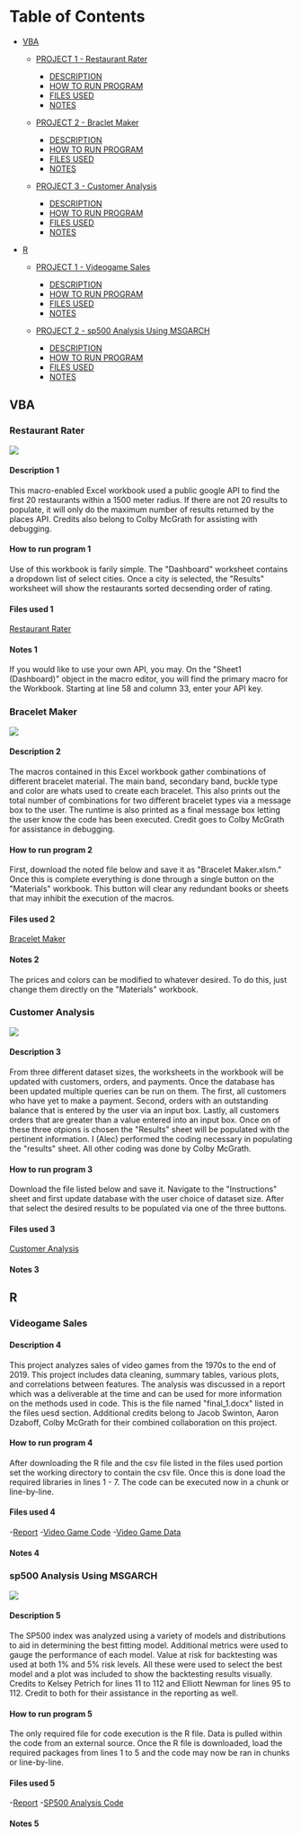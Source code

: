 # Table of Contents
- [VBA](#VBA)
  - [PROJECT 1 - Restaurant Rater](#Restaurant-Rater)
     - [DESCRIPTION](#Description-1)
     - [HOW TO RUN PROGRAM](#How-to-run-program-1)
     - [FILES USED](#Files-used-1)
     - [NOTES](#Notes-1)
     
  - [PROJECT 2 - Braclet Maker](#Braclet-Maker)
     - [DESCRIPTION](#Description-2)
     - [HOW TO RUN PROGRAM](#How-to-run-program-2)
     - [FILES USED](#Files-used-2)
     - [NOTES](#Notes-2)

  - [PROJECT 3 - Customer Analysis](#Customer-Analysis)
     - [DESCRIPTION](#Description-3)
     - [HOW TO RUN PROGRAM](#How-to-run-program-3)
     - [FILES USED](#Files-used-3)
     - [NOTES](#Notes-3)
    
- [R](#R)
  - [PROJECT 1 - Videogame Sales](#Videogame-Sales)
     - [DESCRIPTION](#Description-4)
     - [HOW TO RUN PROGRAM](#How-to-run-program-4)
     - [FILES USED](#Files-used-4)
     - [NOTES](#Notes-4)

  - [PROJECT 2 - sp500 Analysis Using MSGARCH](#sp500-Analysis-Using-MSGARCH)
     - [DESCRIPTION](#Description-5)
     - [HOW TO RUN PROGRAM](#How-to-run-program-5)
     - [FILES USED](#Files-used-5)
     - [NOTES](#Notes-5)
   


## VBA
### Restaurant Rater
![](https://github.com/alec-Countryman/Past_Work/blob/master/GitHub%20Projects/Images/RestaurantAPItool.png)

#### Description 1
This macro-enabled Excel workbook used a public google API to find the first 20 restaurants within a 1500 meter radius. If there are not 20 results to populate, it will only do the maximum number of results returned by the places API. 
Credits also belong to Colby McGrath for assisting with debugging.

#### How to run program 1
Use of this workbook is farily simple. The "Dashboard" worksheet contains a dropdown list of select cities. Once a city is selected, the "Results" worksheet will show the restaurants sorted decsending order of rating. 

#### Files used 1
[Restaurant Rater](GitHub%20Projects/VBA/API%20Restaurant%20Rater.xlsm)
#### Notes 1
If you would like to use your own API, you may. On the "Sheet1 (Dashboard)" object in the macro editor, you will find the primary macro for the Workbook. Starting at line 58 and column 33, enter your API key. 


### Bracelet Maker
![](https://github.com/alec-Countryman/Past_Work/blob/master/GitHub%20Projects/Images/BraceletCombos.png)
#### Description 2
The macros contained in this Excel workbook gather combinations of different bracelet material. The main band, secondary band, buckle type and color are whats used to create each bracelet. This also prints out the total number of combinations for two different bracelet types via a message box to the user. The runtime is also printed as a final message box letting the user know the code has been executed. 
Credit goes to Colby McGrath for assistance in debugging. 

#### How to run program 2
First, download the noted file below and save it as "Bracelet Maker.xlsm." Once this is complete everything is done through a single button on the "Materials" workbook. This button will clear any redundant books or sheets that may inhibit the execution of the macros. 

#### Files used 2
[Bracelet Maker](GitHub%20Projects/VBA/Bracelet%20Maker.xlsm)
#### Notes 2
The prices and colors can be modified to whatever desired. To do this, just change them directly on the "Materials" workbook. 


### Customer Analysis
![](GitHub%20Projects/Images/CustomerAnalysis.png)
#### Description 3
From three different dataset sizes, the worksheets in the workbook will be updated with customers, orders, and payments. Once the database has been updated multiple queries can be run on them. The first, all customers who have yet to make a payment. Second, orders with an outstanding balance that is entered by the user via an input box. Lastly, all customers orders that are greater than a value entered into an input box. Once on of these three otpions is chosen the "Results" sheet will be populated with the pertinent information.
I (Alec) performed the coding necessary in populating the "results" sheet. All other coding was done by Colby McGrath. 

#### How to run program 3
Download the file listed below and save it. Navigate to the "Instructions" sheet and first update database with the user choice of dataset size. After that select the desired results to be populated via one of the three buttons. 

#### Files used 3
[Customer Analysis](GitHub%20Projects/VBA/SQL%20Customer%20Analyzer.xlsm)
#### Notes 3



## R
### Videogame Sales
#### Description 4
This project analyzes sales of video games from the 1970s to the end of 2019. This project includes data cleaning, summary tables, various plots, and correlations between features. The analysis was discussed in a report which was a deliverable at the time and can be used for more information on the methods used in code. This is the file named "final_1.docx" listed in the files uesd section. 
Additional credits belong to Jacob Swinton, Aaron Dzaboff, Colby McGrath for their combined collaboration on this project.

#### How to run program 4
After downloading the R file and the csv file listed in the files used portion set the working directory to contain the csv file. Once this is done load the required libraries in lines 1 - 7. The code can be executed now in a chunk or line-by-line. 

#### Files used 4
-[Report](GitHub%20Projects/R/final_1.docx)
-[Video Game Code](GitHub%20Projects/R/Video%20Game%20Sales.R)
-[Video Game Data](GitHub%20Projects/R/vgsales-12-4-2019.csv)
#### Notes 4


### sp500 Analysis Using MSGARCH
![](GitHub%20Projects/Images/SP500Backtest.png)
#### Description 5
The SP500 index was analyzed using a variety of models and distributions to aid in determining the best fitting model. Additional metrics were used to gauge the performance of each model. Value at risk for backtesting was used at both 1% and 5% risk levels. All these were used to select the best model and a plot was included to show the backtesting results visually.
Credits to Kelsey Petrich for lines 11 to 112 and Elliott Newman for lines 95 to 112. Credit to both for their assistance in the reporting as well.  

#### How to run program 5
The only required file for code execution is the R file. Data is pulled within the code from an external source. Once the R file is downloaded, load the required packages from lines 1 to 5 and the code may now be ran in chunks or line-by-line.

#### Files used 5
-[Report](GitHub%20Projects/R/Project%20Report.pdf)
-[SP500 Analysis Code](GitHub%20Projects/R/SP500%20Analysis%20Using%20MSGARCH%20Models.R)
#### Notes 5

